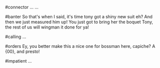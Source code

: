 #connector
 ... ... 

#banter
So that's when I said, it's time tony got a shiny new suit eh?
And then we just measured him up!
You just got to bring her the boquet Tony, the rest of us will wingman it done for ya!

#calling
...

#orders
Ey, you better make this a nice one for bossman here, capiche? A {00}, and presto!


#impatient
...